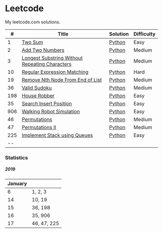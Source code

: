 # Leetcode

My leetcode.com solutions.

| # | Title | Solution | Difficulty |
| --- | --- | --- | --- |
| 1 | [Two Sum](https://leetcode.com/problems/two-sum/) | [Python](./two_sum/main.py) | Easy |
| 2 | [Add Two Numbers](https://leetcode.com/problems/add-two-numbers/) | [Python](./add_two_numbers/main.py) | Medium |
| 3 | [Longest Substring Without Repeating Characters](https://leetcode.com/problems/longest-substring-without-repeating-characters/) | [Python](./longest_substring_without_repeating_characters/main.py) | Medium |
| 10 | [Regular Expression Matching](https://leetcode.com/problems/regular-expression-matching/) | [Python](./regular_expression_matching/main.py) | Hard |
| 19 | [Remove Nth Node From End of List](https://leetcode.com/problems/remove-nth-node-from-end-of-list/) | [Python](./remove_nth_node_from_end_of_list/main.py) | Medium |
| 36 | [Valid Sudoku](https://leetcode.com/problems/valid-sudoku/) | [Python](./valid_sudoku/main.py) | Medium |
| 198 | [House Robber](https://leetcode.com/problems/house-robber/) | [Python](./house_robber/main.py) | Easy |
| 35 | [Search Insert Position](https://leetcode.com/problems/search-insert-position/) | [Python](./search_insert_position/main.py) | Easy |
| 906 | [Walking Robot Simulation](https://leetcode.com/problems/walking-robot-simulation/) | [Python](./walking_robot_simulation/main.py) | Easy |
| 46 | [Permutations](https://leetcode.com/problems/permutations/) | [Python](./permutations/main.py) | Medium |
| 47 | [Permutations II](https://leetcode.com/problems/permutations-ii/) | [Python](./permutations_ii/main.py) | Medium |
| 225 | [Implement Stack using Queues](https://leetcode.com/problems/implement-stack-using-queues/) | [Python](./implement_stack_using_queues/main.py) | Easy |
| -- |

### Statistics

##### 2019

| January |  |
| --- | --- |
| 6 | 1, 2, 3 |
| 14 | 10, 19|
| 15 | 36, 198 |
| 16 | 35, 906 |
| 17 | 46, 47, 225 |
